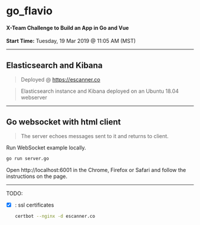 # go_flavio

#### X-Team Challenge to Build an App in Go and Vue
**Start Time:** Tuesday, 19 Mar 2019 @ 11:05 AM (MST)


---

## Elasticsearch and Kibana

> Deployed @ https://escanner.co

> Elasticsearch instance and Kibana deployed on an Ubuntu 18.04 webserver

---

## Go websocket with html client

> The server echoes messages sent to it and returns to client.

Run WebSocket example locally.
```bash {.copy-clip}
go run server.go
```
Open http://localhost:6001 in the Chrome, Firefox or Safari and follow the instructions on the page.

--- 

TODO:
- [x] : ssl certificates

    ```bash {.copy-clip}
    certbot --nginx -d escanner.co
    ```
